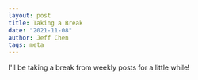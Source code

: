 ```yaml
---
layout: post
title: Taking a Break
date: "2021-11-08"
author: Jeff Chen
tags: meta
---
```


I'll be taking a break from weekly posts for a little while!

